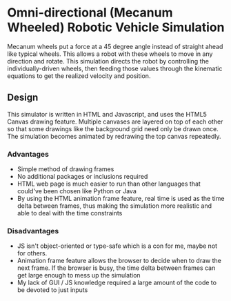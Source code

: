# Omni-directional (Mecanum Wheeled) Robotic Vehicle Simulation
Mecanum wheels put a force at a 45 degree angle instead of straight ahead like typical wheels. This allows a robot with these wheels to move in any direction and rotate. This simulation directs the robot by controlling the individually-driven wheels, then feeding those values through the kinematic equations to get the realized velocity and position.
## Design
This simulator is written in HTML and Javascript, and uses the HTML5 Canvas drawing feature.  Multiple canvases are layered on top of each other so that some drawings like the background grid need only be drawn once.  The simulation becomes animated by redrawing the top canvas repeatedly.
### Advantages
* Simple method of drawing frames
* No additional packages or inclusions required
* HTML web page is much easier to run than other languages that could've been chosen like Python or Java
* By using the HTML animation frame feature, real time is used as the time delta between frames, thus making the simulation more realistic and able to deal with the time constraints 
### Disadvantages
* JS isn't object-oriented or type-safe which is a con for me, maybe not for others. 
* Animation frame feature allows the browser to decide when to draw the next frame. If the browser is busy, the time delta between frames can get large enough to mess up the simulation
* My lack of GUI / JS knowledge required a large amount of the code to be devoted to just inputs
